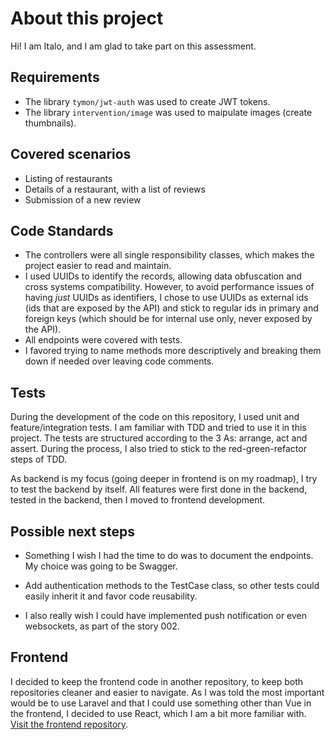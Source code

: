 # About this project

Hi! I am Italo, and I am glad to take part on this assessment.

## Requirements

- The library `tymon/jwt-auth` was used to create JWT tokens.
- The library `intervention/image` was used to maipulate images (create thumbnails).

## Covered scenarios
- Listing of restaurants
- Details of a restaurant, with a list of reviews
- Submission of a new review

## Code Standards

- The controllers were all single responsibility classes, which makes the project easier to read and maintain.
- I used UUIDs to identify the records, allowing data obfuscation and cross systems compatibility. However, to avoid performance issues of having _just_ UUIDs as identifiers, I chose to use UUIDs as external ids (ids that are exposed by the API) and stick to regular ids in primary and foreign keys (which should be for internal use only, never exposed by the API).  
- All endpoints were covered with tests.
- I favored trying to name methods more descriptively and breaking them down if needed over leaving code comments.

## Tests

During the development of the code on this repository, I used unit and feature/integration tests. I am familiar with TDD and tried to use it in this project. The tests are structured according to the 3 As: arrange, act and assert. During the process, I also tried to stick to the red-green-refactor steps of TDD.

As backend is my focus (going deeper in frontend is on my roadmap), I try to test the backend by itself. All features were first done in the backend, tested in the backend, then I moved to frontend development.

## Possible next steps

- Something I wish I had the time to do was to document the endpoints. My choice was going to be Swagger.

- Add authentication methods to the TestCase class, so other tests could easily inherit it and favor code reusability.

- I also really wish I could have implemented push notification or even websockets, as part of the story 002.

## Frontend

I decided to keep the frontend code in another repository, to keep both repositories cleaner and easier to navigate. As I was told the most important would be to use Laravel and that I could use something other than Vue in the frontend, I decided to use React, which I am a bit more familiar with. [Visit the frontend repository](https://github.com/italoandre/curotech-food-rating-front).
